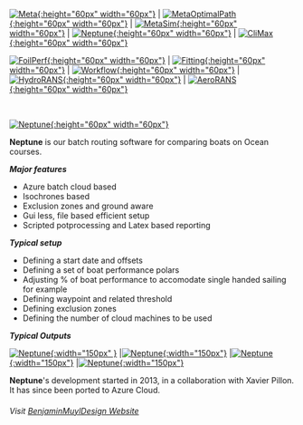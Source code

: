 
[![Meta](https://github.com/bmuyl/assets/blob/master/Logos/Meta-Cosme/MetaLogo.png?raw=true){:height="60px" width="60px"}](\2020\02\01\Meta.html)
| [![MetaOptimalPath](https://github.com/bmuyl/assets/blob/master/Logos/Meta-Cosme/MetaOptimalPathLogo.png?raw=true){:height="60px" width="60px"}](\2020\02\01\MetaOptimalPath.html)
| [![MetaSim](https://github.com/bmuyl/assets/blob/master/Logos/Meta-Cosme/MetaSimLogo.png?raw=true){:height="60px" width="60px"}](\2020\02\01\MetaSim.html)
| [![Neptune](https://github.com/bmuyl/assets/blob/master/Logos/Meta-Cosme/NeptuneLogo.png?raw=true){:height="60px" width="60px"}](\2020\02\01\Neptune.html)
| [![CliMax](https://github.com/bmuyl/assets/blob/master/Logos/Meta-Cosme/CliMaxLogo.png?raw=true){:height="60px" width="60px"}](\2020\02\01\CliMax.html)

[![FoilPerf](https://github.com/bmuyl/assets/blob/master/Logos/Meta-Cosme/FoilPerfLogo.png?raw=true){:height="60px" width="60px"}](\2020\02\01\FoilPerf.html)
| [![Fitting](https://github.com/bmuyl/assets/blob/master/Logos/Meta-Cosme/FittingLogo.png?raw=true){:height="60px" width="60px"}](\2020\02\01\Fitting.html)
| [![Workflow](https://github.com/bmuyl/assets/blob/master/Logos/Meta-Cosme/WorkflowLogo.png?raw=true){:height="60px" width="60px"}](\2020\02\01\Workflow.html)
| [![HydroRANS](https://github.com/bmuyl/assets/blob/master/Logos/Meta-Cosme/HydroRANSLogo.png?raw=true){:height="60px" width="60px"}](\2020\02\01\HydroRANS.html)
| [![AeroRANS](https://github.com/bmuyl/assets/blob/master/Logos/Meta-Cosme/AeroRANSLogo.png?raw=true){:height="60px" width="60px"}](\2020\02\01\AeroRANS.html)


<br/>


 [![Neptune](https://github.com/bmuyl/assets/blob/master/Logos/Meta-Cosme/NeptuneLogo.png?raw=true){:height="60px" width="60px"}](\2020\02\01\Neptune.html)


**Neptune** is our batch routing software for comparing boats on Ocean courses.

***Major features***
- Azure batch cloud based
- Isochrones based
- Exclusion zones and ground aware
- Gui less, file based efficient setup
- Scripted potprocessing and Latex based reporting

***Typical setup***
- Defining a start date and offsets
- Defining a set of boat performance polars
- Adjusting % of boat performance to accomodate single handed sailing for example
- Defining waypoint and related threshold
- Defining exclusion zones
- Defining the number of cloud machines to be used

***Typical Outputs***

[![Neptune](\images\2020\02\Neptune\Routes.png?raw=true){:width="150px" }](\images\2020\02\Neptune\Routes.png)
|[![Neptune](\images\2020\02\Neptune\WindDistribution.png?raw=true){:width="150px"}](\images\2020\02\Neptune\WindDistribution.png)
|[![Neptune](\images\2020\02\Neptune\Stats_1.png?raw=true){:width="150px"}](\images\2020\02\Neptune\Stats_1.png)
|[![Neptune](\images\2020\02\Neptune\Stats_2.png?raw=true){:width="150px"}](\images\2020\02\Neptune\Stats_2.png)

**Neptune**'s development started in 2013, in a collaboration with Xavier Pillon. It has since been ported to Azure Cloud.


###### Visit  [BenjaminMuylDesign Website](https://www.bmuyl.com)
